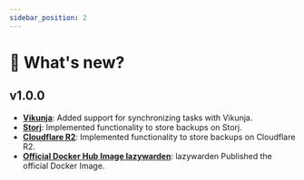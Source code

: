```yaml
---
sidebar_position: 2
---
```


# 📰 What's new?

## v1.0.0

- **[Vikunja](https://vikunja.io)**: Added support for synchronizing tasks with Vikunja.
- **[Storj](https://Storj.io)**: Implemented functionality to store backups on Storj.
- **[Cloudflare R2](https://www.cloudflare.com/developer-platform/r2/)**: Implemented functionality to store backups on Cloudflare R2.
- **[Official Docker Hub Image lazywarden](https://hub.docker.com/r/querylab/)**: lazywarden Published the official Docker Image.
